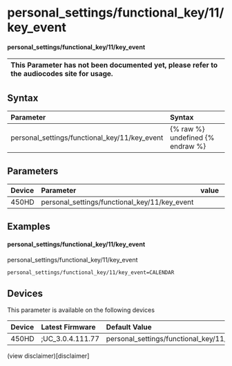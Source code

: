 ﻿---
description: personal_settings/functional_key/11/key_event
search:
    keywords: ['personal_settings','functional_key','11','key_event']
---

# personal_settings/functional_key/11/key_event

#### personal_settings/functional_key/11/key_event


| This Parameter has not been documented yet, please refer to the audiocodes site for usage.  |
| :--- |

## Syntax
| Parameter | Syntax |
| :--- | :--- |
|personal_settings/functional_key/11/key_event | {% raw %} undefined {% endraw %} |

## Parameters
|Device|Parameter|value|Description|
|:---|:---|:---|:---|
| 450HD | personal_settings/functional_key/11/key_event |  |  |

## Examples
#### personal_settings/functional_key/11/key_event

personal_settings/functional_key/11/key_event

```
personal_settings/functional_key/11/key_event=CALENDAR
```

## Devices
This parameter is available on the following devices

| Device | Latest Firmware | Default Value |
|:---|:---|:---|
| 450HD | ;UC_3.0.4.111.77 | personal_settings/functional_key/11/key_event=CALENDAR 

(view disclaimer)[disclaimer]
